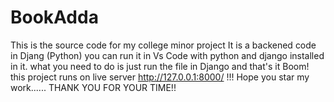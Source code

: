 # BookAdda
This is the source code for my college minor project
It is a backened code in Djang (Python)
you can run it in Vs Code with python and django installed in it.
what you need to do is just run the file in Django and that's it Boom!
this project runs on live server http://127.0.0.1:8000/ !!!
Hope you star my work......
THANK YOU FOR YOUR TIME!!
